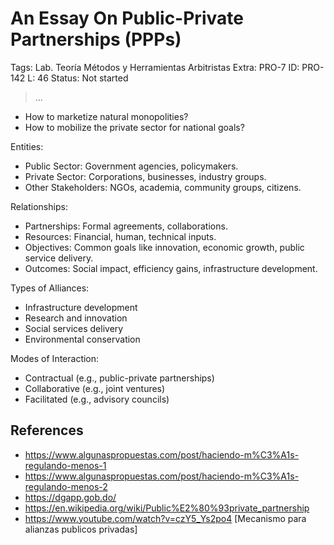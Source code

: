 # An Essay On Public-Private Partnerships (PPPs)

Tags: Lab. Teoría Métodos y Herramientas Arbitristas
Extra: PRO-7
ID: PRO-142
L: 46
Status: Not started

> …
> 

- How to marketize natural monopolities?
- How to mobilize the private sector for national goals?

Entities:

- Public Sector: Government agencies, policymakers.
- Private Sector: Corporations, businesses, industry groups.
- Other Stakeholders: NGOs, academia, community groups, citizens.

Relationships:

- Partnerships: Formal agreements, collaborations.
- Resources: Financial, human, technical inputs.
- Objectives: Common goals like innovation, economic growth, public service delivery.
- Outcomes: Social impact, efficiency gains, infrastructure development.

Types of Alliances:

- Infrastructure development
- Research and innovation
- Social services delivery
- Environmental conservation

Modes of Interaction:

- Contractual (e.g., public-private partnerships)
- Collaborative (e.g., joint ventures)
- Facilitated (e.g., advisory councils)

## References

- https://www.algunaspropuestas.com/post/haciendo-m%C3%A1s-regulando-menos-1
- https://www.algunaspropuestas.com/post/haciendo-m%C3%A1s-regulando-menos-2
- https://dgapp.gob.do/
- https://en.wikipedia.org/wiki/Public%E2%80%93private_partnership
- https://www.youtube.com/watch?v=czY5_Ys2po4 [Mecanismo para alianzas publicos privadas]